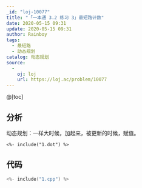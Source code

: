 ```yaml
---
_id: "loj-10077"
title: "「一本通 3.2 练习 3」最短路计数"
date: 2020-05-15 09:31
update: 2020-05-15 09:31
author: Rainboy
tags:
  - 最短路
  - 动态规划
catalog: 动态规划
source: 
  - 
    oj: loj
    url: https://loj.ac/problem/10077
---
```



@[toc]
## 分析

动态规划：一样大时候，加起来，被更新的时候，赋值。

```viz-dot
<%- include("1.dot") %>
```

## 代码

```c
<%- include("1.cpp") %>
```
